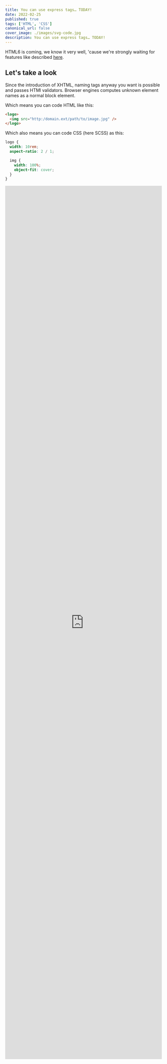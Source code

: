```yaml
---
title: You can use express tags… TODAY!
date: 2022-02-25
published: true
tags: ['HTML', 'CSS']
canonical_url: false
cover_image: ./images/svg-code.jpg
description: You can use express tags… TODAY!
---
```


HTML6 is coming, we know it very well, 'cause we're strongly waiting for features like described [here](https://www.htmlgoodies.com/guides/expected-new-features-in-html6/ 'Expected new features in HTML6').

## Let's take a look

Since the introduction of XHTML, naming tags anyway you want is possible and passes HTMl validators. Browser engines computes unknown element names as a normal block element.

Which means you can code HTML like this:

```html
<logo>
  <img src="http:/domain.ext/path/to/image.jpg" />
</logo>
```

Which also means you can code CSS (here SCSS) as this:

```scss
logo {
  width: 10rem;
  aspect-ratio: 2 / 1;

  img {
    width: 100%;
    object-fit: cover;
  }
}
```

<iframe height="300" style="width: 100%; min-height: 70vh;" scrolling="no" title="blog-2022-02-25-01" src="https://codepen.io/pixu1980/embed/LYOJpBz?default-tab=html%2Cresult&theme-id=dark" frameborder="no" loading="lazy" allowtransparency="true" allowfullscreen="true">
  See the Pen <a href="https://codepen.io/pixu1980/pen/LYOJpBz">
  blog-2022-02-25-01</a> by pixu1980 (<a href="https://codepen.io/pixu1980">@pixu1980</a>)
  on <a href="https://codepen.io">CodePen</a>.
</iframe>
